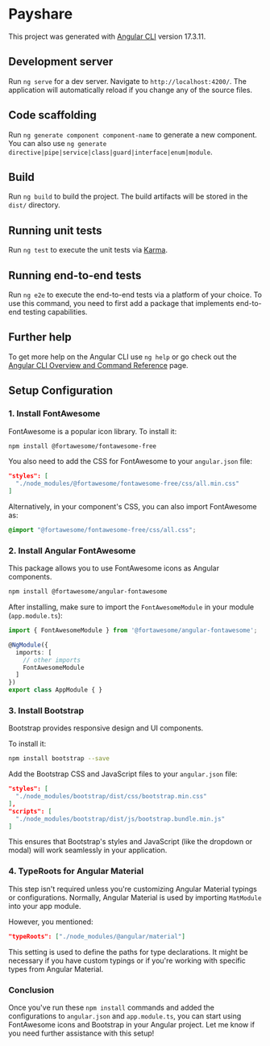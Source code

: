 # Payshare

This project was generated with [Angular CLI](https://github.com/angular/angular-cli) version 17.3.11.

## Development server

Run `ng serve` for a dev server. Navigate to `http://localhost:4200/`. The application will automatically reload if you change any of the source files.

## Code scaffolding

Run `ng generate component component-name` to generate a new component. You can also use `ng generate directive|pipe|service|class|guard|interface|enum|module`.

## Build

Run `ng build` to build the project. The build artifacts will be stored in the `dist/` directory.

## Running unit tests

Run `ng test` to execute the unit tests via [Karma](https://karma-runner.github.io).

## Running end-to-end tests

Run `ng e2e` to execute the end-to-end tests via a platform of your choice. To use this command, you need to first add a package that implements end-to-end testing capabilities.

## Further help

To get more help on the Angular CLI use `ng help` or go check out the [Angular CLI Overview and Command Reference](https://angular.io/cli) page.

## Setup Configuration

### 1. **Install FontAwesome**
FontAwesome is a popular icon library. To install it:

```bash
npm install @fortawesome/fontawesome-free
```

You also need to add the CSS for FontAwesome to your `angular.json` file:

```json
"styles": [
  "./node_modules/@fortawesome/fontawesome-free/css/all.min.css"
]
```

Alternatively, in your component's CSS, you can also import FontAwesome as:

```scss
@import "@fortawesome/fontawesome-free/css/all.css";
```

### 2. **Install Angular FontAwesome**

This package allows you to use FontAwesome icons as Angular components.

```bash
npm install @fortawesome/angular-fontawesome
```

After installing, make sure to import the `FontAwesomeModule` in your module (`app.module.ts`):

```typescript
import { FontAwesomeModule } from '@fortawesome/angular-fontawesome';

@NgModule({
  imports: [
    // other imports
    FontAwesomeModule
  ]
})
export class AppModule { }
```

### 3. **Install Bootstrap**

Bootstrap provides responsive design and UI components.

To install it:

```bash
npm install bootstrap --save
```

Add the Bootstrap CSS and JavaScript files to your `angular.json` file:

```json
"styles": [
  "./node_modules/bootstrap/dist/css/bootstrap.min.css"
],
"scripts": [
  "./node_modules/bootstrap/dist/js/bootstrap.bundle.min.js"
]
```

This ensures that Bootstrap's styles and JavaScript (like the dropdown or modal) will work seamlessly in your application.

### 4. **TypeRoots for Angular Material**

This step isn't required unless you're customizing Angular Material typings or configurations. Normally, Angular Material is used by importing `MatModule` into your app module.

However, you mentioned:

```json
"typeRoots": ["./node_modules/@angular/material"]
```

This setting is used to define the paths for type declarations. It might be necessary if you have custom typings or if you're working with specific types from Angular Material.

### Conclusion

Once you've run these `npm install` commands and added the configurations to `angular.json` and `app.module.ts`, you can start using FontAwesome icons and Bootstrap in your Angular project. Let me know if you need further assistance with this setup!